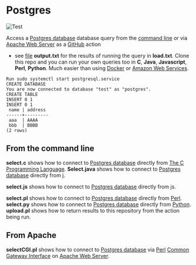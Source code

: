 # Postgres

![Test](https://github.com/philiprbrenan/postgres/workflows/Test/badge.svg)

Access a [Postgres database](https://www.postgresql.org/) database query from the [command line](https://en.wikipedia.org/wiki/Command-line_interface) or via [Apache Web Server](https://en.wikipedia.org/wiki/Apache_HTTP_Server) as a [GitHub](https://github.com/philiprbrenan) action
- see [file](https://en.wikipedia.org/wiki/Computer_file) **output.txt** for the results of running the query in **load.txt**.
Clone this repo and you can run your own queries too in **C**, **Java**,
**Javascript**, **Perl**, **Python**.  Much easier than using [Docker](https://en.wikipedia.org/wiki/Docker_(software)) or [Amazon Web Services](http://aws.amazon.com). 
```
Run sudo systemctl start postgresql.service
CREATE DATABASE
You are now connected to database "test" as "postgres".
CREATE TABLE
INSERT 0 1
INSERT 0 1
 name | address
------+---------
 aaa  | AAAA
 bbb  | BBBB
(2 rows)
```

## From the command line

**select.c** shows how to connect to [Postgres database](https://www.postgresql.org/) directly from [The C Programming Language](https://1lib.eu/book/633119/db5c78). 
**Select.java** shows how to connect to [Postgres database](https://www.postgresql.org/) directly from j.

**select.js** shows how to connect to [Postgres database](https://www.postgresql.org/) directly from js.

**select.pl** shows how to connect to [Postgres database](https://www.postgresql.org/) directly from [Perl](http://www.perl.org/). 
**select.py** shows how to connect to [Postgres database](https://www.postgresql.org/) directly from [Python](https://www.python.org/). 
**upload.pl** shows how to return results to this repository from the action being run.


## From Apache

**selectCGI.pl** shows how to connect to [Postgres database](https://www.postgresql.org/) via [Perl](http://www.perl.org/) [Common Gateway Interface](https://en.wikipedia.org/wiki/Common_Gateway_Interface) on [Apache Web Server](https://en.wikipedia.org/wiki/Apache_HTTP_Server). 